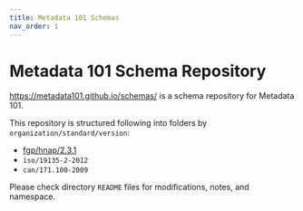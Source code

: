 ```yaml
---
title: Metadata 101 Schemas
nav_order: 1
---
```

# Metadata 101 Schema Repository

https://metadata101.github.io/schemas/ is a schema repository for Metadata 101.

This repository is structured following into folders by `organization/standard/version`:

* [fgp/hnap/2.3.1](fgp/hnap/2.3.1)
* `iso/19135-2-2012`
* `can/171.100-2009`

Please check directory `README` files for modifications, notes, and namespace.